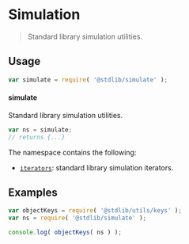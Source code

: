 <!--

@license Apache-2.0

Copyright (c) 2019 The Stdlib Authors.

Licensed under the Apache License, Version 2.0 (the "License");
you may not use this file except in compliance with the License.
You may obtain a copy of the License at

   http://www.apache.org/licenses/LICENSE-2.0

Unless required by applicable law or agreed to in writing, software
distributed under the License is distributed on an "AS IS" BASIS,
WITHOUT WARRANTIES OR CONDITIONS OF ANY KIND, either express or implied.
See the License for the specific language governing permissions and
limitations under the License.

-->

# Simulation

> Standard library simulation utilities.

<section class="usage">

## Usage

```javascript
var simulate = require( '@stdlib/simulate' );
```

#### simulate

Standard library simulation utilities.

```javascript
var ns = simulate;
// returns {...}
```

The namespace contains the following:

<!-- <toc pattern="*"> -->

<div class="namespace-toc">

-   <span class="signature">[`iterators`][@stdlib/simulate/iter]</span><span class="delimiter">: </span><span class="description">standard library simulation iterators.</span>

</div>

<!-- </toc> -->

</section>

<!-- /.usage -->

<section class="examples">

## Examples

<!-- TODO: better examples -->

<!-- eslint no-undef: "error" -->

```javascript
var objectKeys = require( '@stdlib/utils/keys' );
var ns = require( '@stdlib/simulate' );

console.log( objectKeys( ns ) );
```

</section>

<!-- /.examples -->

<section class="links">

<!-- <toc-links> -->

[@stdlib/simulate/iter]: https://github.com/stdlib-js/stdlib/tree/develop/lib/node_modules/%40stdlib/simulate/iter

<!-- </toc-links> -->

</section>

<!-- /.links -->
